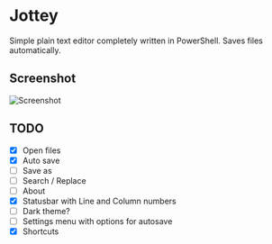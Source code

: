 # Jottey
Simple plain text editor completely written in PowerShell. 
Saves files automatically.

## Screenshot
![Screenshot](https://user-images.githubusercontent.com/19732805/49251009-b5248380-f420-11e8-9658-602f3a9c1866.png)

## TODO
- [x] Open files
- [x] Auto save
- [ ] Save as
- [ ] Search / Replace
- [ ] About
- [x] Statusbar with Line and Column numbers
- [ ] Dark theme?
- [ ] Settings menu with options for autosave
- [x] Shortcuts
